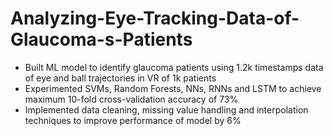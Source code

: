 # Analyzing-Eye-Tracking-Data-of-Glaucoma-s-Patients

- Built ML model to identify glaucoma patients using 1.2k timestamps data of eye and ball trajectories in VR of 1k patients
- Experimented SVMs, Random Forests, NNs, RNNs and LSTM to achieve maximum 10-fold cross-validation accuracy of 73%
- Implemented data cleaning, missing value handling and interpolation techniques to improve performance of model by 6%


